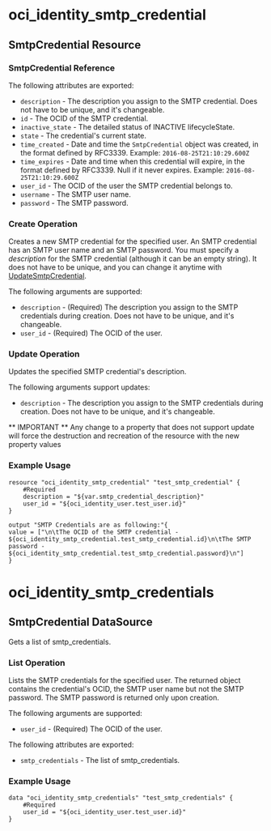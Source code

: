 # oci_identity_smtp_credential

## SmtpCredential Resource

### SmtpCredential Reference

The following attributes are exported:

* `description` - The description you assign to the SMTP credential. Does not have to be unique, and it's changeable.
* `id` - The OCID of the SMTP credential.
* `inactive_state` - The detailed status of INACTIVE lifecycleState.
* `state` - The credential's current state.
* `time_created` - Date and time the `SmtpCredential` object was created, in the format defined by RFC3339.  Example: `2016-08-25T21:10:29.600Z` 
* `time_expires` - Date and time when this credential will expire, in the format defined by RFC3339. Null if it never expires.  Example: `2016-08-25T21:10:29.600Z` 
* `user_id` - The OCID of the user the SMTP credential belongs to.
* `username` - The SMTP user name.
* `password` - The SMTP password.




### Create Operation
Creates a new SMTP credential for the specified user. An SMTP credential has an SMTP user name and an SMTP password.
You must specify a *description* for the SMTP credential (although it can be an empty string). It does not
have to be unique, and you can change it anytime with
[UpdateSmtpCredential](https://docs.us-phoenix-1.oraclecloud.com/api/#/en/identity/20160918/SmtpCredentialSummary/UpdateSmtpCredential).


The following arguments are supported:

* `description` - (Required) The description you assign to the SMTP credentials during creation. Does not have to be unique, and it's changeable. 
* `user_id` - (Required) The OCID of the user.


### Update Operation
Updates the specified SMTP credential's description.


The following arguments support updates:
* `description` - The description you assign to the SMTP credentials during creation. Does not have to be unique, and it's changeable. 


** IMPORTANT **
Any change to a property that does not support update will force the destruction and recreation of the resource with the new property values

### Example Usage

```hcl
resource "oci_identity_smtp_credential" "test_smtp_credential" {
	#Required
	description = "${var.smtp_credential_description}"
	user_id = "${oci_identity_user.test_user.id}"
}

output "SMTP Credentials are as following:"{
value = ["\n\tThe OCID of the SMTP credential - ${oci_identity_smtp_credential.test_smtp_credential.id}\n\tThe SMTP password - ${oci_identity_smtp_credential.test_smtp_credential.password}\n"]
}
```

# oci_identity_smtp_credentials

## SmtpCredential DataSource

Gets a list of smtp_credentials.

### List Operation
Lists the SMTP credentials for the specified user. The returned object contains the credential's OCID, 
the SMTP user name but not the SMTP password. The SMTP password is returned only upon creation.

The following arguments are supported:

* `user_id` - (Required) The OCID of the user.


The following attributes are exported:

* `smtp_credentials` - The list of smtp_credentials.

### Example Usage

```hcl
data "oci_identity_smtp_credentials" "test_smtp_credentials" {
	#Required
	user_id = "${oci_identity_user.test_user.id}"
}
```
